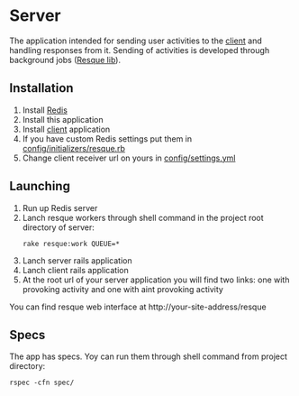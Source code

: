 Server
======

The application intended for sending user activities to the [client][1] and handling responses from it. Sending of activities is developed through background jobs ([Resque lib][2]).

## Installation

 1. Install [Redis][3]
 2. Install this application
 3. Install [client][1] application
 4. If you have custom Redis settings put them in [config/initializers/resque.rb][4]
 5. Change client receiver url on yours in [config/settings.yml][5]

## Launching

 1. Run up Redis server
 2. Lanch resque workers through shell command in the project root directory of server:
    ```
    rake resque:work QUEUE=*
    ```
 3. Lanch server rails application
 4. Lanch client rails application
 5. At the root url of your server application you will find two links: one with provoking activity and one with aint provoking activity

You can find resque web interface at http://your-site-address/resque

## Specs

The app has specs. Yoy can run them through shell command from project directory:

```
rspec -cfn spec/
```


  [1]: https://github.com/Timrael/client
  [2]: https://github.com/defunkt/resque
  [3]: https://github.com/antirez/redis
  [4]: https://github.com/Timrael/server/blob/master/config/initializers/resque.rb
  [5]: https://github.com/Timrael/server/blob/master/config/settings.yml
